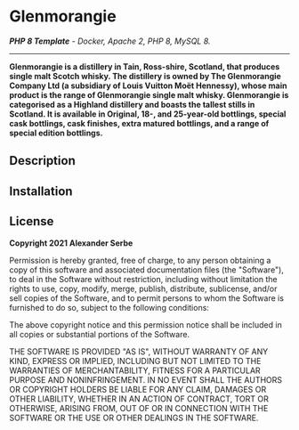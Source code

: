 # Glenmorangie

_**PHP 8 Template** - Docker, Apache 2, PHP 8, MySQL 8._

---

**Glenmorangie is a distillery in Tain, Ross-shire, Scotland, that produces single malt Scotch whisky. The distillery 
is owned by The Glenmorangie Company Ltd (a subsidiary of Louis Vuitton Moët Hennessy), whose main product is the range 
of Glenmorangie single malt whisky. Glenmorangie is categorised as a Highland distillery and boasts the tallest stills 
in Scotland. It is available in Original, 18-, and 25-year-old bottlings, special cask bottlings, cask finishes, extra 
matured bottlings, and a range of special edition bottlings.**

## Description

## Installation

## License

**Copyright 2021 Alexander Serbe**

Permission is hereby granted, free of charge, to any person obtaining a copy of this software and associated 
documentation files (the "Software"), to deal in the Software without restriction, including without limitation the 
rights to use, copy, modify, merge, publish, distribute, sublicense, and/or sell copies of the Software, and to permit 
persons to whom the Software is furnished to do so, subject to the following conditions:

The above copyright notice and this permission notice shall be included in all copies or substantial portions of the 
Software.

THE SOFTWARE IS PROVIDED "AS IS", WITHOUT WARRANTY OF ANY KIND, EXPRESS OR IMPLIED, INCLUDING BUT NOT LIMITED TO THE 
WARRANTIES OF MERCHANTABILITY, FITNESS FOR A PARTICULAR PURPOSE AND NONINFRINGEMENT. IN NO EVENT SHALL THE AUTHORS OR 
COPYRIGHT HOLDERS BE LIABLE FOR ANY CLAIM, DAMAGES OR OTHER LIABILITY, WHETHER IN AN ACTION OF CONTRACT, TORT OR 
OTHERWISE, ARISING FROM, OUT OF OR IN CONNECTION WITH THE SOFTWARE OR THE USE OR OTHER DEALINGS IN THE SOFTWARE.
